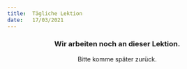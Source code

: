 ```yaml
---
title:  Tägliche Lektion
date:   17/03/2021
---
```


### <center>Wir arbeiten noch an dieser Lektion.</center>
<center>Bitte komme später zurück.</center>